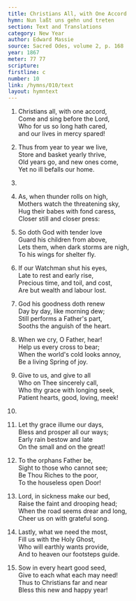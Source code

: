 ```yaml
---
title: Christians All, with One Accord
hymn: Nun laßt uns gehn und treten
section: Text and Translations
category: New Year
author: Edward Massie
source: Sacred Odes, volume 2, p. 168
year: 1867
meter: 77 77
scripture:
firstline: c
number: 10
link: /hymns/010/text
layout: hymntext
---
```


1. Christians all, with one accord,  
   Come and sing before the Lord,  
   Who for us so long hath cared,  
   and our lives in mercy spared!  

2. Thus from year to year we live,  
   Store and basket yearly thrive,  
   Old years go, and new ones come,  
   Yet no ill befalls our home.  

3. 


4. As, when thunder rolls on high,  
   Mothers watch the threatening sky,  
   Hug their babes with fond caress,  
   Closer still and closer press:  

5. So doth God with tender love  
   Guard his children from above,  
   Lets them, when dark storms are nigh,  
   To his wings for shelter fly.  

6. If our Watchman shut his eyes,  
   Late to rest and early rise,  
   Precious time, and toil, and cost,  
   Are but wealth and labour lost.  

7. God his goodness doth renew  
   Day by day, like morning dew;  
   Still performs a Father's part,  
   Sooths the anguish of the heart.  

8. When we cry, O Father, hear!  
   Help us every cross to bear;  
   When the world's cold looks annoy,  
   Be a living Spring of joy.  

9. Give to us, and give to all  
   Who on Thee sincerely call,  
   Who thy grace with longing seek,  
   Patient hearts, good, loving, meek!  

10. 


11. Let thy grace illume our days,  
    Bless and prosper all our ways;  
    Early rain bestow and late  
    On the small and on the great!  

12. To the orphans Father be,  
    Sight to those who cannot see;  
    Be Thou Riches to the poor,  
    To the houseless open Door!  

13. Lord, in sickness make our bed,  
    Raise the faint and drooping head;  
    When the road seems drear and long,  
    Cheer us on with grateful song.  

14. Lastly, what we need the most,  
    Fill us with the Holy Ghost,  
    Who will earthly wants provide,  
    And to heaven our footsteps guide.  

15. Sow in every heart good seed,  
    Give to each what each may need!  
    Thus to Christians far and near   
    Bless this new and happy year!  



